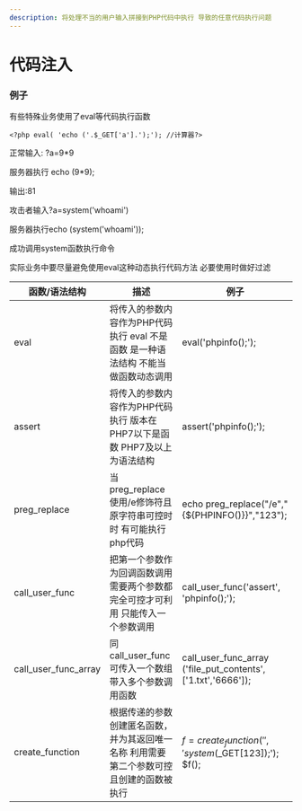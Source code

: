 ```yaml
---
description: 将处理不当的用户输入拼接到PHP代码中执行 导致的任意代码执行问题
---
```


# 代码注入

### 例子

有些特殊业务使用了eval等代码执行函数

```
<?php eval( 'echo ('.$_GET['a'].');'); //计算器?>
```

正常输入: ?a=9\*9

服务器执行 echo (9\*9);

输出:81

攻击者输入?a=system('whoami')

服务器执行echo (system('whoami'));

成功调用system函数执行命令

实际业务中要尽量避免使用eval这种动态执行代码方法 必要使用时做好过滤



| 函数/语法结构              | 描述                                             | 例子                                                             |
| -------------------- | ---------------------------------------------- | -------------------------------------------------------------- |
| eval                 | 将传入的参数内容作为PHP代码执行 eval 不是函数 是一种语法结构 不能当做函数动态调用 | eval('phpinfo();');                                            |
| assert               | 将传入的参数内容作为PHP代码执行 版本在PHP7以下是函数 PHP7及以上为语法结构    | assert('phpinfo();');                                          |
| preg_replace         | 当preg_replace使用/e修饰符且原字符串可控时时 有可能执行php代码       | echo preg_replace("/e","{${PHPINFO()}}","123");                |
| call_user_func       | 把第一个参数作为回调函数调用 需要两个参数都完全可控才可利用 只能传入一个参数调用      | call_user_func('assert', 'phpinfo();');                        |
| call_user_func_array | 同call_user_func 可传入一个数组带入多个参数调用函数              | call_user_func_array ('file_put_contents', \['1.txt','6666']); |
| create_function      | 根据传递的参数创建匿名函数，并为其返回唯一名称 利用需要第二个参数可控 且创建的函数被执行  | $f = create_function('','system($\_GET\[123]);'); $f();        |

